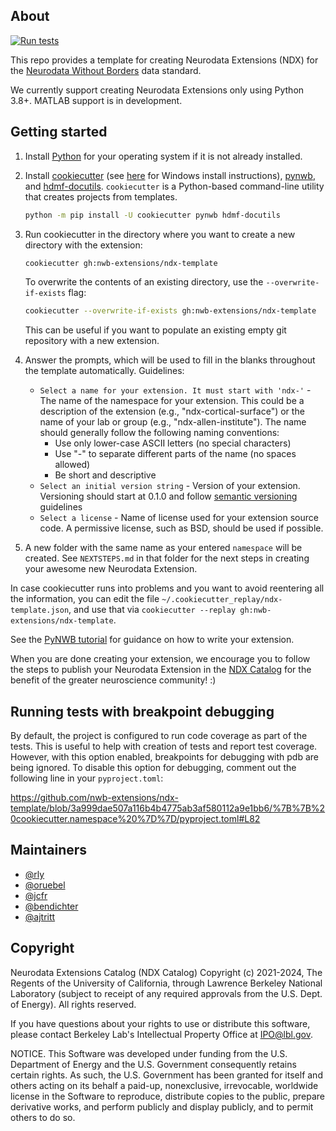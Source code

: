 ## About

[![Run tests](https://github.com/nwb-extensions/ndx-template/actions/workflows/run_tests.yml/badge.svg)](https://github.com/nwb-extensions/ndx-template/actions/workflows/run_tests.yml)

This repo provides a template for creating Neurodata Extensions (NDX) for the
[Neurodata Without Borders](https://nwb.org/)
 data standard.

We currently support creating Neurodata Extensions only using Python 3.8+.
MATLAB support is in development.

## Getting started

1. Install [Python](https://www.python.org/downloads/) for your operating system if it is not already installed.

2. Install [cookiecutter](https://pypi.org/project/cookiecutter/) (see [here](https://cookiecutter.readthedocs.io/en/latest/installation.html) for Windows install instructions), [pynwb](https://pypi.org/project/pynwb/), and [hdmf-docutils](https://pypi.org/project/hdmf-docutils/).
`cookiecutter` is a Python-based command-line utility that creates projects from templates.
   ```bash
   python -m pip install -U cookiecutter pynwb hdmf-docutils
   ```
3. Run cookiecutter in the directory where you want to create a new directory with the extension:
   ```bash
   cookiecutter gh:nwb-extensions/ndx-template
   ```

   To overwrite the contents of an existing directory, use the `--overwrite-if-exists` flag:
   ```bash
   cookiecutter --overwrite-if-exists gh:nwb-extensions/ndx-template
   ```
   This can be useful if you want to populate an existing empty git repository with a new extension.
   
4. Answer the prompts, which will be used to fill in the blanks throughout the
template automatically. Guidelines:
    - `Select a name for your extension. It must start with 'ndx-'` - The name of the namespace for your extension. This could be a
    description of the extension (e.g., "ndx-cortical-surface") or the name of your
    lab or group (e.g., "ndx-allen-institute"). The name should generally follow the following naming conventions:
      - Use only lower-case ASCII letters (no special characters)
      - Use "-" to separate different parts of the name (no spaces allowed)
      - Be short and descriptive
    - `Select an initial version string` - Version of your extension. Versioning should start at 0.1.0 and follow [semantic versioning](https://semver.org/) guidelines
    - `Select a license` - Name of license used for your extension source code. A permissive license, such as BSD, should be used if possible.
5. A new folder with the same name as your entered `namespace` will be
created. See `NEXTSTEPS.md` in that folder for the next steps in creating
your awesome new Neurodata Extension.

In case cookiecutter runs into problems and you want to avoid reentering
all the information, you can edit the file `~/.cookiecutter_replay/ndx-template.json`,
and use that via `cookiecutter --replay gh:nwb-extensions/ndx-template`.

See the [PyNWB tutorial](https://pynwb.readthedocs.io/en/stable/tutorials/general/extensions.html) for guidance on how to write your extension.

When you are done creating your extension, we encourage you to follow the steps
to publish your Neurodata Extension in the [NDX Catalog](https://github.com/nwb-extensions/) for the benefit of the
greater neuroscience community! :)

## Running tests with breakpoint debugging

By default, the project is configured to run code coverage as part of the tests. This is useful to help with creation of tests and report test coverage. However, with this option enabled, breakpoints for debugging with pdb are being ignored. To disable this option for debugging, comment out the following line in your `pyproject.toml`: 

https://github.com/nwb-extensions/ndx-template/blob/3a999dae507a116b4b4775ab3af580112a9e1bb6/%7B%7B%20cookiecutter.namespace%20%7D%7D/pyproject.toml#L82

## Maintainers
- [@rly](https://github.com/rly)
- [@oruebel](https://github.com/oruebel)
- [@jcfr](https://github.com/jcfr)
- [@bendichter](https://github.com/bendichter)
- [@ajtritt](https://github.com/ajtritt)

## Copyright

Neurodata Extensions Catalog (NDX Catalog) Copyright (c) 2021-2024,
The Regents of the University of California, through Lawrence
Berkeley National Laboratory (subject to receipt of any required
approvals from the U.S. Dept. of Energy).  All rights reserved.

If you have questions about your rights to use or distribute this software,
please contact Berkeley Lab's Intellectual Property Office at
IPO@lbl.gov.

NOTICE.  This Software was developed under funding from the U.S. Department
of Energy and the U.S. Government consequently retains certain rights.  As
such, the U.S. Government has been granted for itself and others acting on
its behalf a paid-up, nonexclusive, irrevocable, worldwide license in the
Software to reproduce, distribute copies to the public, prepare derivative
works, and perform publicly and display publicly, and to permit others to do so.
